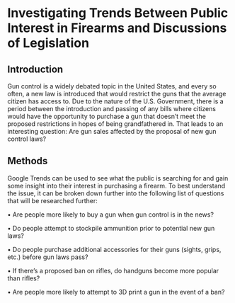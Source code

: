 # Investigating Trends Between Public Interest in Firearms and Discussions of Legislation

## Introduction
Gun control is a widely debated topic in the United States, and every so often, a new law is introduced that would restrict the guns that the average citizen has access to. Due to the nature of the U.S. Government, there is a period between the introduction and passing of any bills where citizens would have the opportunity to purchase a gun that doesn’t meet the proposed restrictions in hopes of being grandfathered in. That leads to an interesting question: Are gun sales affected by the proposal of new gun control laws?

## Methods
Google Trends can be used to see what the public is searching for and gain some insight into their interest in purchasing a firearm. To best understand the issue, it can be broken down further into the following list of questions that will be researched further:

•	Are people more likely to buy a gun when gun control is in the news?

•	Do people attempt to stockpile ammunition prior to potential new gun laws?

•	Do people purchase additional accessories for their guns (sights, grips, etc.) before gun laws pass?

•	If there’s a proposed ban on rifles, do handguns become more popular than rifles?

•	Are people more likely to attempt to 3D print a gun in the event of a ban?
